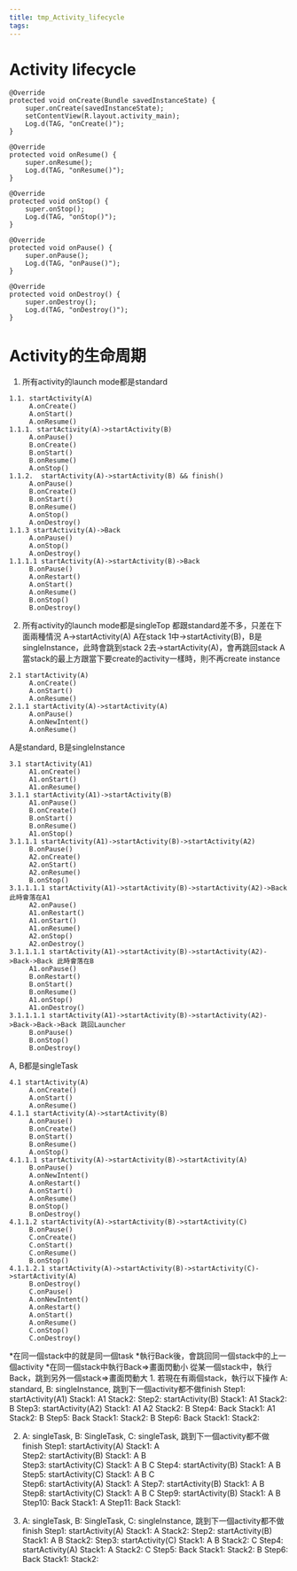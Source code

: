 ```yaml
---
title: tmp_Activity_lifecycle
tags:
---
```

Activity lifecycle
===

```
@Override
protected void onCreate(Bundle savedInstanceState) {
    super.onCreate(savedInstanceState);
    setContentView(R.layout.activity_main);
    Log.d(TAG, "onCreate()");
}

@Override
protected void onResume() {
    super.onResume();
    Log.d(TAG, "onResume()");
}

@Override
protected void onStop() {
    super.onStop();
    Log.d(TAG, "onStop()");
}

@Override
protected void onPause() {
    super.onPause();
    Log.d(TAG, "onPause()");
}

@Override
protected void onDestroy() {
    super.onDestroy();
    Log.d(TAG, "onDestroy()");
}
```

Activity的生命周期
===

1. 所有activity的launch mode都是standard
```
1.1. startActivity(A)
     A.onCreate()
     A.onStart()
     A.onResume()
1.1.1. startActivity(A)->startActivity(B)
     A.onPause()
     B.onCreate()
     B.onStart()
     B.onResume()
     A.onStop()
1.1.2.  startActivity(A)->startActivity(B) && finish()
     A.onPause()
     B.onCreate()
     B.onStart()
     B.onResume()
     A.onStop()
     A.onDestroy()
1.1.3 startActivity(A)->Back
     A.onPause()
     A.onStop()
     A.onDestroy()
1.1.1.1 startActivity(A)->startActivity(B)->Back
     B.onPause()
     A.onRestart()
     A.onStart()
     A.onResume()
     B.onStop()
     B.onDestroy()
```

2. 所有activity的launch mode都是singleTop
都跟standard差不多，只差在下面兩種情況
A->startActivity(A)
A在stack 1中->startActivity(B)，B是singleInstance，此時會跳到stack 2去->startActivity(A)，會再跳回stack A
當stack的最上方跟當下要create的activity一樣時，則不再create instance
```
2.1 startActivity(A)
     A.onCreate()
     A.onStart()
     A.onResume()
2.1.1 startActivity(A)->startActivity(A)
     A.onPause()
     A.onNewIntent()
     A.onResume()
```

A是standard, B是singleInstance
```
3.1 startActivity(A1)
     A1.onCreate()
     A1.onStart()
     A1.onResume()
3.1.1 startActivity(A1)->startActivity(B)
     A1.onPause()
     B.onCreate()
     B.onStart()
     B.onResume()
     A1.onStop()
3.1.1.1 startActivity(A1)->startActivity(B)->startActivity(A2)
     B.onPause()
     A2.onCreate()
     A2.onStart()
     A2.onResume()
     B.onStop()
3.1.1.1.1 startActivity(A1)->startActivity(B)->startActivity(A2)->Back 此時會落在A1
     A2.onPause()
     A1.onRestart()
     A1.onStart()
     A1.onResume()
     A2.onStop()
     A2.onDestroy()
3.1.1.1.1 startActivity(A1)->startActivity(B)->startActivity(A2)->Back->Back 此時會落在B
     A1.onPause()
     B.onRestart()
     B.onStart()
     B.onResume()
     A1.onStop()
     A1.onDestroy()
3.1.1.1.1 startActivity(A1)->startActivity(B)->startActivity(A2)->Back->Back->Back 跳回Launcher
     B.onPause()
     B.onStop()
     B.onDestroy()
```

A, B都是singleTask
```
4.1 startActivity(A)
     A.onCreate()
     A.onStart()
     A.onResume()
4.1.1 startActivity(A)->startActivity(B)
     A.onPause()
     B.onCreate()
     B.onStart()
     B.onResume()
     A.onStop()
4.1.1.1 startActivity(A)->startActivity(B)->startActivity(A)
     B.onPause()
     A.onNewIntent()
     A.onRestart()
     A.onStart()
     A.onResume()
     B.onStop()
     B.onDestroy()
4.1.1.2 startActivity(A)->startActivity(B)->startActivity(C)
     B.onPause()
     C.onCreate()
     C.onStart()
     C.onResume()
     B.onStop()
4.1.1.2.1 startActivity(A)->startActivity(B)->startActivity(C)->startActivity(A)
     B.onDestroy()
     C.onPause()
     A.onNewIntent()
     A.onRestart()
     A.onStart()
     A.onResume()
     C.onStop()
     C.onDestroy()
```

*在同一個stack中的就是同一個task
*執行Back後，會跳回同一個stack中的上一個activity
*在同一個stack中執行Back=>畫面閃動小
  從某一個stack中，執行Back，跳到另外一個stack=>畫面閃動大
1.
若現在有兩個stack，執行以下操作
A: standard, B: singleInstance, 跳到下一個activity都不做finish
Step1: startActivity(A1)    Stack1: A1        Stack2:
Step2: startActivity(B)      Stack1: A1        Stack2: B
Step3: startActivity(A2)    Stack1: A1 A2   Stack2: B
Step4: Back                    Stack1: A1        Stack2: B
Step5: Back                    Stack1:             Stack2: B
Step6: Back                    Stack1:             Stack2:

2. A: singleTask, B: SingleTask, C: singleTask, 跳到下一個activity都不做finish
Step1: startActivity(A)      Stack1: A   
Step2: startActivity(B)      Stack1: A B  
Step3: startActivity(C)      Stack1: A B C
Step4: startActivity(B)      Stack1: A B
Step5: startActivity(C)      Stack1: A B C    
Step6: startActivity(A)      Stack1: A
Step7: startActivity(B)      Stack1: A B
Step8: startActivity(C)      Stack1: A B C
Step9: startActivity(B)      Stack1: A B
Step10: Back                   Stack1: A
Step11: Back                   Stack1:

3. A: singleTask, B: SingleTask, C: singleInstance, 跳到下一個activity都不做finish
Step1: startActivity(A)    Stack1: A      Stack2:
Step2: startActivity(B)    Stack1: A B   Stack2:
Step3: startActivity(C)    Stack1: A B   Stack2: C
Step4: startActivity(A)    Stack1: A      Stack2: C
Step5: Back                   Stack1:         Stack2: B
Step6: Back                   Stack1:         Stack2:
